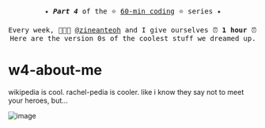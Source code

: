 <pre align="center">
✦ <b><i>Part 4</i></b> of the ⭐ <a href="https://github.com/kohrachel/60-min-coding">60-min coding</a> ⭐ series ✦
    
Every week, 🧑🏻‍💻 <a href="https://github.com/zineanteoh">@zineanteoh</a> and I give ourselves ⏰ <b>1 hour</b> ⏰ to make something with AI.
Here are the version 0s of the coolest stuff we dreamed up.
</pre> 

# w4-about-me

wikipedia is cool. rachel-pedia is cooler. like i know they say not to meet your heroes, but...

![image](https://github.com/user-attachments/assets/a4802f11-6d60-4b41-9031-31901446afa6)
